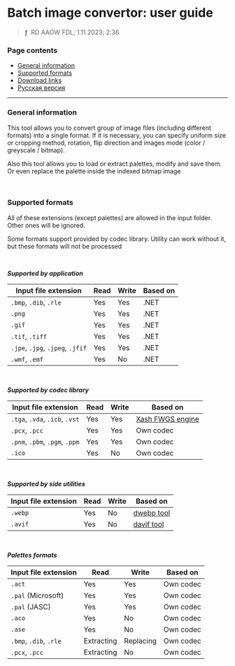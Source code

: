 # Batch image convertor: user guide
> **ƒ** &nbsp;RD AAOW FDL; 1.11.2023; 2:36



### Page contents

- [General information](#general-information)
- [Supported formats](#supported-formats)
- [Download links](https://adslbarxatov.github.io/DPArray#batch-image-convertor)
- [Русская версия](https://adslbarxatov.github.io/BatchImageConvertor/ru)

---

### General information

This tool allows you to convert group of image files (including different formats) into
a single format. If it is necessary, you can specify uniform size or cropping method,
rotation, flip direction and images mode (color / greyscale / bitmap).

Also this tool allows you to load or extract palettes, modify and save them. Or even replace
the palette inside the indexed bitmap image

&nbsp;



### Supported formats

All of these extensions (except palettes) are allowed in the input folder. Other ones will be ignored.

Some formats support provided by codec library. Utility can work without it, but these formats will not be processed

&nbsp;



***Supported by application***

| Input file extension | Read | Write | Based on |
|-|-|-|-|
| `.bmp`, `.dib`, `.rle` | Yes | Yes | .NET |
| `.png` | Yes | Yes | .NET |
| `.gif` | Yes | Yes | .NET |
| `.tif`, `.tiff` | Yes | Yes | .NET |
| `.jpe`, `.jpg`, `.jpeg`, `.jfif` | Yes | Yes | .NET |
| `.wmf`, `.emf` | Yes | No | .NET |

&nbsp;



***Supported by codec library***

| Input file extension | Read | Write | Based on |
|-|-|-|-|
| `.tga`, `.vda`, `.icb`, `.vst` | Yes | Yes | [Xash FWGS engine](https://github.com/FWGS/xash3d-fwgs) |
| `.pcx`, `.pcc` | Yes | Yes | Own codec |
| `.pnm`, `.pbm`, `.pgm`, `.ppm` | Yes | Yes | Own codec |
| `.ico` | Yes | No | Own codec |

&nbsp;



***Supported by side utilities***

| Input file extension | Read | Write | Based on |
|-|-|-|-|
| `.webp` | Yes | No | [dwebp tool](https://developers.google.com/speed/webp/docs/dwebp) |
| `.avif` | Yes | No | [davif tool](https://github.com/link-u/davif) |

&nbsp;



***Palettes formats***

| Input file extension | Read | Write | Based on |
|-|-|-|-|
| `.act` | Yes | Yes | Own codec |
| `.pal` (Microsoft) | Yes | Yes | Own codec |
| `.pal` (JASC) | Yes | Yes | Own codec |
| `.aco` | Yes | No | Own codec |
| `.ase` | Yes | No | Own codec |
| `.bmp`, `.dib`, `.rle` | Extracting | Replacing | Own codec |
| `.pcx`, `.pcc` | Extracting | No | Own codec |
